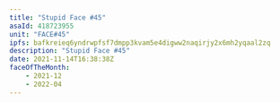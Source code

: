 ```yaml
---
title: "Stupid Face #45"
asaId: 418723955
unit: "FACE#45"
ipfs: bafkreieq6yndrwpfsf7dmpp3kvam5e4digww2naqirjy2x6mh2yqaal2zq
description: "Stupid Face #45"
date: 2021-11-14T16:38:38Z
faceOfTheMonth:
    - 2021-12
    - 2022-04
---
```

